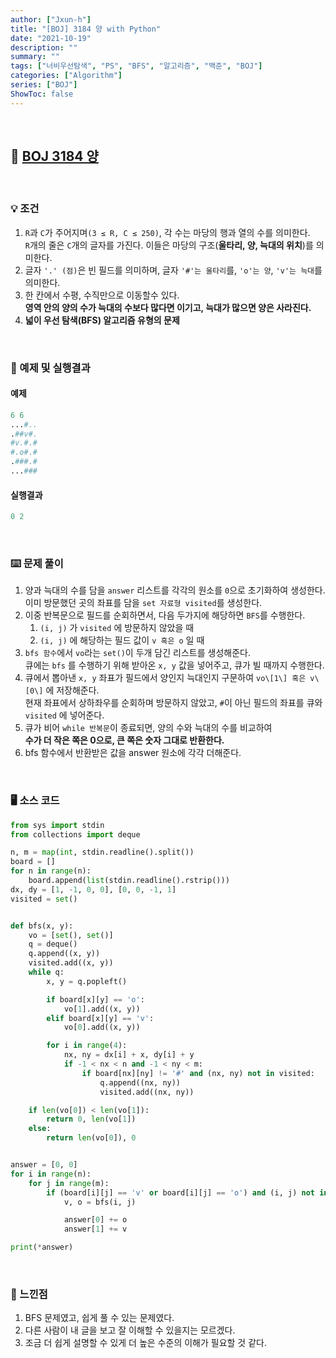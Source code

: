 ```yaml
---
author: ["Jxun-h"]
title: "[BOJ] 3184 양 with Python"
date: "2021-10-19"
description: ""
summary: ""
tags: ["너비우선탐색", "PS", "BFS", "알고리즘", "백준", "BOJ"]
categories: ["Algorithm"]
series: ["BOJ"]
ShowToc: false
---
```


<br>

## 📌 <a href="https://www.acmicpc.net/problem/3184" target="_blank">BOJ 3184 양</a>

<br>

### 💡 조건

1.  `R`과 `C`가 주어지며`(3 ≤ R, C ≤ 250)`, 각 수는 마당의 행과 열의 수를 의미한다.  
    `R`개의 줄은 `C`개의 글자를 가진다. 이들은 마당의 구조(**울타리, 양, 늑대의 위치**)를 의미한다.
2.  글자 `'.' (점)`은 빈 필드를 의미하며, 글자 `'#'는 울타리`를, `'o'는 양`, `'v'는 늑대`를 의미한다.
3.  한 칸에서 수평, 수직만으로 이동할수 있다.  
    **영역 안의 양의 수가 늑대의 수보다 많다면 이기고, 늑대가 많으면 양은 사라진다.**
4.  **넓이 우선 탐색(BFS) 알고리즘 유형의 문제**

<br>

### 🔖 예제 및 실행결과

#### 예제

```python
6 6
...#..
.##v#.
#v.#.#
#.o#.#
.###.#
...###
```

#### 실행결과

```python
0 2
```

<br>

### ⌨️ 문제 풀이

1.  양과 늑대의 수를 담을 `answer` 리스트를 각각의 원소를 `0`으로 초기화하여 생성한다.  
    이미 방문했던 곳의 좌표를 담을 `set 자료형 visited`를 생성한다.
2.  이중 반복문으로 필드를 순회하면서, 다음 두가지에 해당하면 `BFS`를 수행한다.
    1.  `(i, j)` 가 `visited` 에 방문하지 않았을 때
    2.  `(i, j)` 에 해당하는 필드 값이 `v 혹은 o` 일 때
3.  `bfs 함수`에서 `vo`라는 `set()`이 두개 담긴 리스트를 생성해준다.  
    큐에는 `bfs` 를 수행하기 위해 받아온 `x, y` 값을 넣어주고, 큐가 빌 때까지 수행한다.
4.  큐에서 뽑아낸 `x, y` 좌표가 필드에서 양인지 늑대인지 구문하여 `vo\[1\] 혹은 v\[0\]` 에 저장해준다.  
    현재 좌표에서 상하좌우를 순회하며 방문하지 않았고, `#`이 아닌 필드의 좌표를 큐와 `visited` 에 넣어준다.
5.  큐가 비어 `while 반복문`이 종료되면, 양의 수와 늑대의 수를 비교하여  
    **수가 더 작은 쪽은 0으로, 큰 쪽은 숫자 그대로 반환한다.**
6.  bfs 함수에서 반환받은 값을 answer 원소에 각각 더해준다.

<br>

### 🖥 소스 코드

```python
from sys import stdin
from collections import deque

n, m = map(int, stdin.readline().split())
board = []
for n in range(n):
    board.append(list(stdin.readline().rstrip()))
dx, dy = [1, -1, 0, 0], [0, 0, -1, 1]
visited = set()


def bfs(x, y):
    vo = [set(), set()]
    q = deque()
    q.append((x, y))
    visited.add((x, y))
    while q:
        x, y = q.popleft()

        if board[x][y] == 'o':
            vo[1].add((x, y))
        elif board[x][y] == 'v':
            vo[0].add((x, y))

        for i in range(4):
            nx, ny = dx[i] + x, dy[i] + y
            if -1 < nx < n and -1 < ny < m:
                if board[nx][ny] != '#' and (nx, ny) not in visited:
                    q.append((nx, ny))
                    visited.add((nx, ny))

    if len(vo[0]) < len(vo[1]):
        return 0, len(vo[1])
    else:
        return len(vo[0]), 0


answer = [0, 0]
for i in range(n):
    for j in range(m):
        if (board[i][j] == 'v' or board[i][j] == 'o') and (i, j) not in visited:
            v, o = bfs(i, j)

            answer[0] += o
            answer[1] += v

print(*answer)
```

<br>

### 💾 느낀점

1.  BFS 문제였고, 쉽게 풀 수 있는 문제였다.
2.  다른 사람이 내 글을 보고 잘 이해할 수 있을지는 모르겠다.
3.  조금 더 쉽게 설명할 수 있게 더 높은 수준의 이해가 필요할 것 같다.